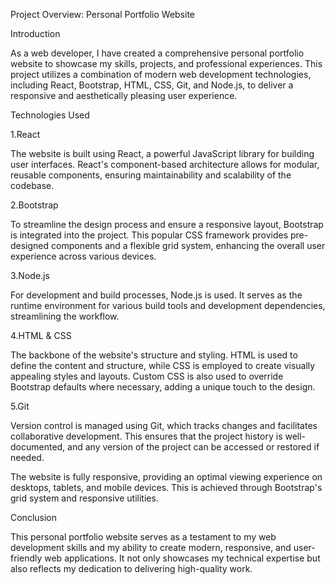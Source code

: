 Project Overview: Personal Portfolio Website

Introduction

As a web developer, I have created a comprehensive personal portfolio website to showcase my skills, projects, and professional experiences. This project utilizes a combination of modern web development technologies, including React, Bootstrap, HTML, CSS, Git, and Node.js, to deliver a responsive and aesthetically pleasing user experience.

Technologies Used

1.React

The website is built using React, a powerful JavaScript library for building user interfaces. React's component-based architecture allows for modular, reusable components, ensuring maintainability and scalability of the codebase.

2.Bootstrap

To streamline the design process and ensure a responsive layout, Bootstrap is integrated into the project. This popular CSS framework provides pre-designed components and a flexible grid system, enhancing the overall user experience across various devices.

3.Node.js

For development and build processes, Node.js is used. It serves as the runtime environment for various build tools and development dependencies, streamlining the workflow.

4.HTML & CSS

The backbone of the website's structure and styling. HTML is used to define the content and structure, while CSS is employed to create visually appealing styles and layouts. Custom CSS is also used to override Bootstrap defaults where necessary, adding a unique touch to the design.

5.Git

Version control is managed using Git, which tracks changes and facilitates collaborative development. This ensures that the project history is well-documented, and any version of the project can be accessed or restored if needed.

The website is fully responsive, providing an optimal viewing experience on desktops, tablets, and mobile devices. This is achieved through Bootstrap's grid system and responsive utilities.

Conclusion

This personal portfolio website serves as a testament to my web development skills and my ability to create modern, responsive, and user-friendly web applications. It not only showcases my technical expertise but also reflects my dedication to delivering high-quality work.

